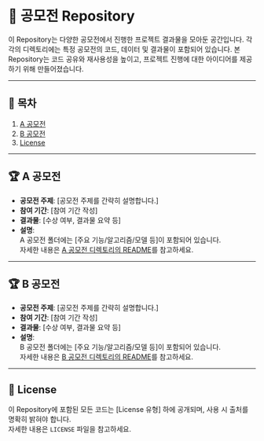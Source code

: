 # 📁 공모전 Repository

이 Repository는 다양한 공모전에서 진행한 프로젝트 결과물을 모아둔 공간입니다. 각각의 디렉토리에는 특정 공모전의 코드, 데이터 및 결과물이 포함되어 있습니다. 본 Repository는 코드 공유와 재사용성을 높이고, 프로젝트 진행에 대한 아이디어를 제공하기 위해 만들어졌습니다.

---

## 📜 목차
1. [A 공모전](#a-공모전)
2. [B 공모전](#b-공모전)
3. [License](#license)

---

## 🏆 A 공모전
- **공모전 주제**: [공모전 주제를 간략히 설명합니다.]  
- **참여 기간**: [참여 기간 작성]  
- **결과물**: [수상 여부, 결과물 요약 등]  
- **설명**:  
  A 공모전 폴더에는 [주요 기능/알고리즘/모델 등]이 포함되어 있습니다.  
  자세한 내용은 [A 공모전 디렉토리의 README](./A-공모전/README.md)를 참고하세요.

---

## 🏆 B 공모전
- **공모전 주제**: [공모전 주제를 간략히 설명합니다.]  
- **참여 기간**: [참여 기간 작성]  
- **결과물**: [수상 여부, 결과물 요약 등]  
- **설명**:  
  B 공모전 폴더에는 [주요 기능/알고리즘/모델 등]이 포함되어 있습니다.  
  자세한 내용은 [B 공모전 디렉토리의 README](./B-공모전/README.md)를 참고하세요.

---

## 📄 License
이 Repository에 포함된 모든 코드는 [License 유형] 하에 공개되며, 사용 시 출처를 명확히 밝혀야 합니다.  
자세한 내용은 `LICENSE` 파일을 참고하세요.


